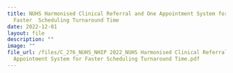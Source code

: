 ```yaml
---
title: NUHS Harmonised Clinical Referral and One Appointment System for
  Faster  Scheduling Turnaround Time
date: 2022-12-01
layout: file
description: ""
image: ""
file_url: /files/C_276_NUHS_NHIP 2022_NUHS Harmonised Clinical Referral and One
  Appointment System for Faster Scheduling Turnaround Time.pdf
---
```

